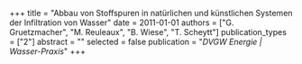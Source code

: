 +++
title = "Abbau von Stoffspuren in natürlichen und künstlichen Systemen der Infiltration von Wasser"
date = 2011-01-01
authors = ["G. Gruetzmacher", "M. Reuleaux", "B. Wiese", "T. Scheytt"]
publication_types = ["2"]
abstract = ""
selected = false
publication = "*DVGW Energie | Wasser-Praxis*"
+++

